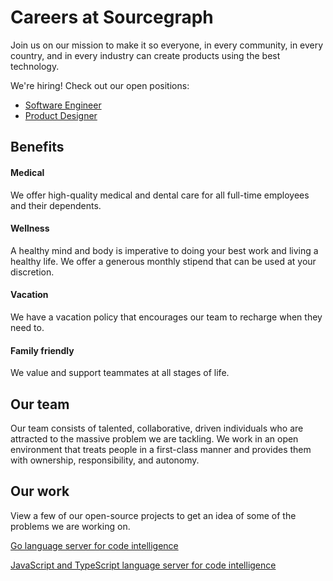 # Careers at Sourcegraph

Join us on our mission to make it so everyone, in every community, in every country, and in every industry can create products using the best technology.


We're hiring! Check out our open positions:

* [Software Engineer](/SWEJOBDESCRIPTION.md)
* [Product Designer](/PRODUCTDESIGNERJOBDESCRIPTION.md)

## Benefits

#### Medical
We offer high-quality medical and dental care for all full-time employees and their dependents.


#### Wellness
A healthy mind and body is imperative to doing your best work and living a healthy life. We offer a generous monthly stipend that can be used at your discretion.


#### Vacation
We have a vacation policy that encourages our team to recharge when they need to.


#### Family friendly
We value and support teammates at all stages of life.


## Our team
Our team consists of talented, collaborative, driven individuals who are attracted to the massive problem we are tackling. We work in an open environment that treats people in a first-class manner and provides them with ownership, responsibility, and autonomy.


## Our work
View a few of our open-source projects to get an idea of some of the problems we are working on.

[Go language server for code intelligence](https://github.com/sourcegraph/go-langserver)

[JavaScript and TypeScript language server for code intelligence](https://github.com/sourcegraph/javascript-typescript-langserver)

